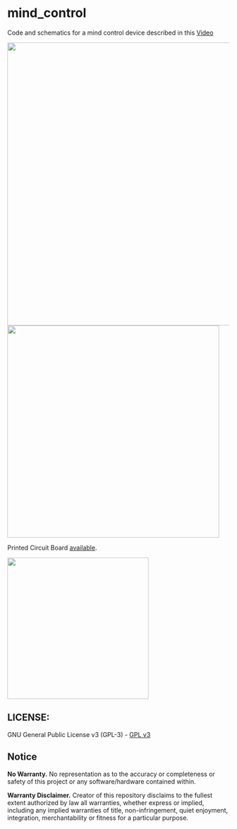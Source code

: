 # mind_control
Code and schematics for a mind control device described in this [Video](https://www.youtube.com/watch?v=qj6u--lfeGo)

<img src="https://github.com/gururise/mind_control/blob/main/img/20210506_155134.jpg" width="640">

<img src="https://github.com/gururise/mind_control/blob/main/img/pcb.jpg" width="480">

Printed Circuit Board [available](https://www.pcbway.com/project/shareproject/Mind_Control.html).

<img src="https://github.com/gururise/mind_control/blob/main/img/IMG_20191009_173348.jpg" width="320">

LICENSE:
-----------
GNU General Public License v3 (GPL-3) - [GPL v3](https://tldrlegal.com/license/gnu-general-public-license-v3-(gpl-3))

Notice
-----
**No Warranty.** 
No representation as to the accuracy or completeness or safety of this project or any software/hardware contained within.

**Warranty Disclaimer.**
Creator of this repository disclaims to the fullest extent authorized by law all warranties, whether express or implied, including any implied warranties of title, non-infringement, quiet enjoyment, integration, merchantability or fitness for a particular purpose.
